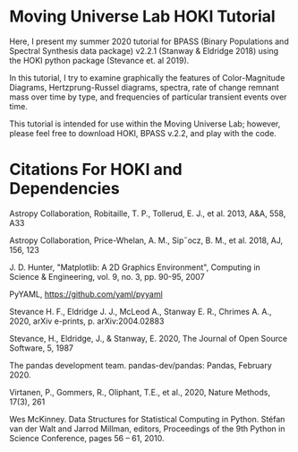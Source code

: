# Moving Universe Lab HOKI Tutorial
Here, I present my summer 2020 tutorial for BPASS (Binary Populations and Spectral Synthesis data package) v2.2.1 (Stanway & Eldridge 2018) using the HOKI python package (Stevance et. al 2019).

In this tutorial, I try to examine graphically the features of Color-Magnitude Diagrams, Hertzprung-Russel diagrams, spectra, rate of change remnant mass over time by type, and frequencies of particular transient events over time.

This tutorial is intended for use within the Moving Universe Lab; however, please feel free to download HOKI, BPASS v.2.2, and play with the code.

# Citations For HOKI and Dependencies

Astropy Collaboration, Robitaille, T. P., Tollerud, E. J., et al. 2013, A&A, 558, A33

Astropy Collaboration, Price-Whelan, A. M., Sip˝ocz, B. M., et al. 2018, AJ, 156, 123

J. D. Hunter, "Matplotlib: A 2D Graphics Environment", Computing in Science & Engineering, vol. 9, no. 3, pp. 90-95, 2007

PyYAML, https://github.com/yaml/pyyaml

Stevance H. F., Eldridge J. J., McLeod A., Stanway E. R., Chrimes A. A., 2020, arXiv e-prints, p. arXiv:2004.02883

Stevance, H., Eldridge, J., & Stanway, E. 2020, The Journal of Open Source Software, 5, 1987

The pandas development team. pandas-dev/pandas: Pandas, February 2020.

Virtanen, P.,  Gommers, R., Oliphant, T.E.,  et al., 2020, Nature Methods, 17(3), 261

Wes McKinney.  Data Structures for Statistical Computing in Python.  Stéfan  van  der  Walt and  Jarrod  Millman,  editors, Proceedings of the 9th Python in
        Science Conference,  pages 56 – 61, 2010.

